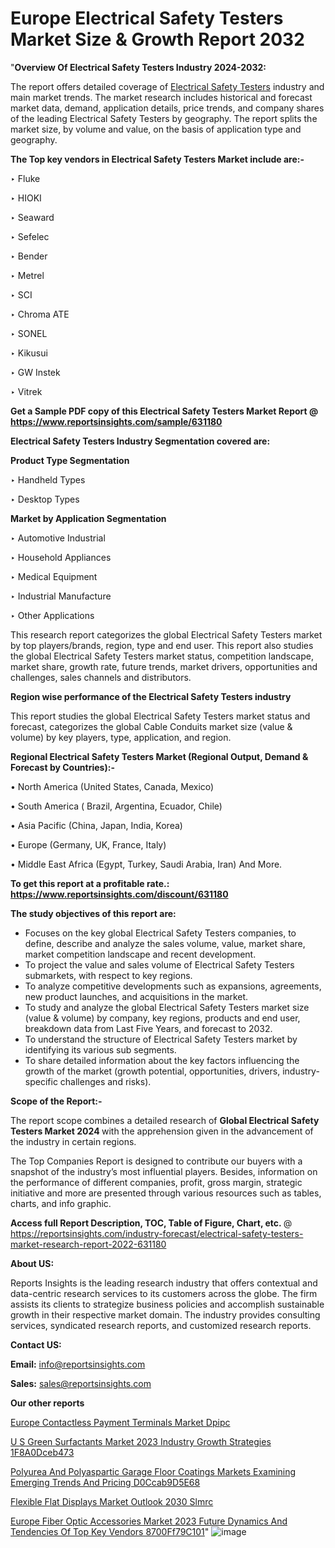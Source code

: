# Europe Electrical Safety Testers Market Size & Growth Report 2032

"<strong>Overview Of Electrical Safety Testers Industry 2024-2032:</strong>

The report offers detailed coverage of <a href=https://www.reportsinsights.com/sample/631180>Electrical Safety Testers</a> industry and main market trends. The market research includes historical and forecast market data, demand, application details, price trends, and company shares of the leading Electrical Safety Testers by geography. The report splits the market size, by volume and value, on the basis of application type and geography.

<strong>The Top key vendors in Electrical Safety Testers Market include are:- </strong>

‣ Fluke

‣ HIOKI

‣ Seaward

‣ Sefelec

‣ Bender

‣ Metrel

‣ SCI

‣ Chroma ATE

‣ SONEL

‣ Kikusui

‣ GW Instek

‣ Vitrek

<strong>Get a Sample PDF copy of this Electrical Safety Testers Market Report </strong><strong>@ <a href=https://www.reportsinsights.com/sample/631180 style=color:#0000ff;>https://www.reportsinsights.com/sample/631180</a> </strong>

<strong>Electrical Safety Testers Industry Segmentation covered are:</strong>

<strong>Product Type Segmentation</strong>

‣    Handheld Types

‣ Desktop Types

<strong>Market by Application Segmentation</strong>

‣   Automotive Industrial

‣ Household Appliances

‣ Medical Equipment

‣ Industrial Manufacture

‣ Other Applications

This research report categorizes the global Electrical Safety Testers market by top players/brands, region, type and end user. This report also studies the global Electrical Safety Testers market status, competition landscape, market share, growth rate, future trends, market drivers, opportunities and challenges, sales channels and distributors.

<strong>Region wise performance of the Electrical Safety Testers industry</strong><strong> </strong>

This report studies the global Electrical Safety Testers market status and forecast, categorizes the global Cable Conduits market size (value &amp; volume) by key players, type, application, and region. 

<strong>Regional Electrical Safety Testers Market (Regional Output, Demand &amp; Forecast by Countries):-</strong>

• North America (United States, Canada, Mexico)

• South America ( Brazil, Argentina, Ecuador, Chile)

• Asia Pacific (China, Japan, India, Korea)

• Europe (Germany, UK, France, Italy)

• Middle East Africa (Egypt, Turkey, Saudi Arabia, Iran) And More.

<strong>To get this report at a profitable rate.: <a href=https://www.reportsinsights.com/discount/631180 style=color:#0000ff;>https://www.reportsinsights.com/discount/631180</a></strong>

<strong>The study objectives of this report are:</strong>
<ul>
  <li>Focuses on the key global Electrical Safety Testers companies, to define, describe and analyze the sales volume, value, market share, market competition landscape and recent development.</li>
  <li>To project the value and sales volume of Electrical Safety Testers submarkets, with respect to key regions.</li>
  <li>To analyze competitive developments such as expansions, agreements, new product launches, and acquisitions in the market.</li>
  <li>To study and analyze the global Electrical Safety Testers market size (value &amp; volume) by company, key regions, products and end user, breakdown data from Last Five Years, and forecast to 2032.</li>
  <li>To understand the structure of Electrical Safety Testers market by identifying its various sub segments.</li>
  <li>To share detailed information about the key factors influencing the growth of the market (growth potential, opportunities, drivers, industry-specific challenges and risks).</li>
</ul>
<strong>Scope of the Report:-</strong><strong> </strong>

The report scope combines a detailed research of <strong>Global Electrical Safety Testers Market 2024 </strong>with the apprehension given in the advancement of the industry in certain regions.

The Top Companies Report is designed to contribute our buyers with a snapshot of the industry’s most influential players. Besides, information on the performance of different companies, profit, gross margin, strategic initiative and more are presented through various resources such as tables, charts, and info graphic.

<strong>Access full Report Description, TOC, Table of Figure, Chart, etc. </strong>@   <a href=https://reportsinsights.com/industry-forecast/electrical-safety-testers-market-research-report-2022-631180 style=color:#0000ff;>https://reportsinsights.com/industry-forecast/electrical-safety-testers-market-research-report-2022-631180</a>

<strong>About US:</strong>

Reports Insights is the leading research industry that offers contextual and data-centric research services to its customers across the globe. The firm assists its clients to strategize business policies and accomplish sustainable growth in their respective market domain. The industry provides consulting services, syndicated research reports, and customized research reports.

<strong>Contact US:</strong>

<p class=""""><b>Email:</b> <a href=mailto:info@reportsinsights.com>info@reportsinsights.com</a></p>
<p class=""""><b>Sales:</b> <a href=mailto:sales@reportsinsights.com>sales@reportsinsights.com</a></p>

<strong>Our other reports</strong>

<a href=https://www.linkedin.com/pulse/europe-contactless-payment-terminals-market-dpipc/>Europe Contactless Payment Terminals Market Dpipc</a>

<a href=https://medium.com/@aryawankhede943/u-s-green-surfactants-market-2023-industry-growth-strategies-1f8a0dceb473>U S Green Surfactants Market 2023 Industry Growth Strategies 1F8A0Dceb473</a>

<a href=https://medium.com/@tidke9676/polyurea-and-polyaspartic-garage-floor-coatings-markets-examining-emerging-trends-and-pricing-d0ccab9d5e68>Polyurea And Polyaspartic Garage Floor Coatings Markets Examining Emerging Trends And Pricing D0Ccab9D5E68</a>

<a href=https://www.linkedin.com/pulse/flexible-flat-displays-market-outlook-2030-slmrc/>Flexible Flat Displays Market Outlook 2030 Slmrc</a>

<a href=https://medium.com/@g65914336/europe-fiber-optic-accessories-market-2023-future-dynamics-and-tendencies-of-top-key-vendors-8700ff79c101>Europe Fiber Optic Accessories Market 2023 Future Dynamics And Tendencies Of Top Key Vendors 8700Ff79C101</a>"
![image](https://github.com/aakesh123242/RIMarket/assets/158431203/8964b09e-3f56-4de9-9e6d-6f889b4a3de9)
